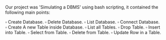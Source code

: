 ﻿Our project was 'Simulating a DBMS' using bash scripting, it contained the following main points:

▫ Create Database.
▫ Delete Database.
▫ List Database.
▫ Connect Database.
▫ Create A new Table inside Database.
▫ List all Tables.
▫ Drop Table.
▫ Insert into Table.
▫ Select from Table.
▫ Delete from Table.
▫ Update Row in a Table.
